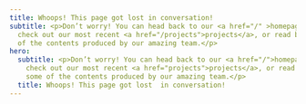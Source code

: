```yaml
---
title: Whoops! This page got lost in conversation!
subtitle: <p>Don’t worry! You can head back to our <a href="/" >homepage</a>,
  check out our most recent <a href="/projects">projects</a>, or read below some
  of the contents produced by our amazing team.</p>
hero:
  subtitle: <p>Don’t worry! You can head back to our <a href="/">homepage</a>,
    check out our most recent <a href="projects">projects</a>, or read below
    some of the contents produced by our amazing team.</p>
  title: Whoops! This page got lost  in conversation!
---
```

